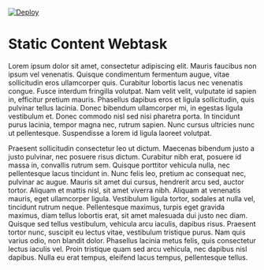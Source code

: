 [![Deploy](https://cdn.auth0.com/webtask/temp/button.svg)](https://webtask-button-hack.now.sh)

# Static Content Webtask

Lorem ipsum dolor sit amet, consectetur adipiscing elit. Mauris faucibus non ipsum vel venenatis. Quisque condimentum fermentum augue, vitae sollicitudin eros ullamcorper quis. Curabitur lobortis lacus nec venenatis congue. Fusce interdum fringilla volutpat. Nam velit velit, vulputate id sapien in, efficitur pretium mauris. Phasellus dapibus eros et ligula sollicitudin, quis pulvinar tellus lacinia. Donec bibendum ullamcorper mi, in egestas ligula vestibulum et. Donec commodo nisl sed nisi pharetra porta. In tincidunt purus lacinia, tempor magna nec, rutrum sapien. Nunc cursus ultricies nunc ut pellentesque. Suspendisse a lorem id ligula laoreet volutpat.

Praesent sollicitudin consectetur leo ut dictum. Maecenas bibendum justo a justo pulvinar, nec posuere risus dictum. Curabitur nibh erat, posuere id massa in, convallis rutrum sem. Quisque porttitor vehicula nulla, nec pellentesque lacus tincidunt in. Nunc felis leo, pretium ac consequat nec, pulvinar ac augue. Mauris sit amet dui cursus, hendrerit arcu sed, auctor tortor. Aliquam et mattis nisl, sit amet viverra nibh. Aliquam at venenatis mauris, eget ullamcorper ligula. Vestibulum ligula tortor, sodales at nulla vel, tincidunt rutrum neque. Pellentesque maximus, turpis eget gravida maximus, diam tellus lobortis erat, sit amet malesuada dui justo nec diam. Quisque sed tellus vestibulum, vehicula arcu iaculis, dapibus risus. Praesent tortor nunc, suscipit eu lectus vitae, vestibulum tristique purus. Nam quis varius odio, non blandit dolor. Phasellus lacinia metus felis, quis consectetur lectus iaculis vel. Proin tristique quam sed arcu vehicula, nec dapibus nisl dapibus. Nulla eu erat tempus, eleifend lacus tempus, pellentesque tellus.
